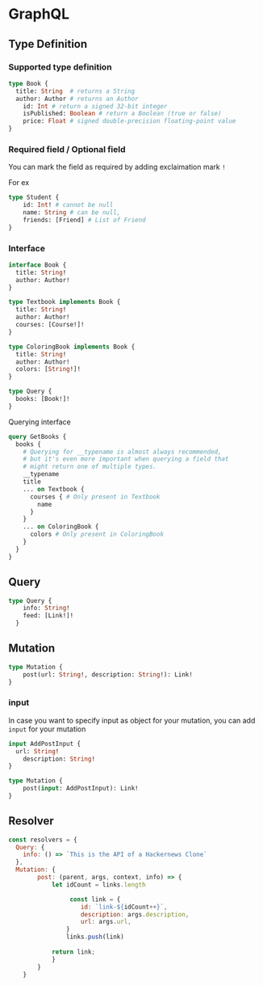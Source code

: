 # GraphQL

## Type Definition

### Supported type definition

```graphql
type Book {
  title: String  # returns a String
  author: Author # returns an Author
	id: Int # return a signed 32‐bit integer
	isPublished: Boolean # return a Boolean (true or false)
	price: Float # signed double-precision floating-point value
}
```

### Required field / Optional field

You can mark the field as required by adding exclaimation mark `!`

For ex
```graphql
type Student {
	id: Int! # cannot be null
	name: String # can be null,
	friends: [Friend] # List of Friend
}
```

### Interface

```graphql
interface Book {
  title: String!
  author: Author!
}

type Textbook implements Book {
  title: String!
  author: Author!
  courses: [Course!]!
}

type ColoringBook implements Book {
  title: String!
  author: Author!
  colors: [String!]!
}

type Query {
  books: [Book!]!
}
```

Querying interface

```graphql
query GetBooks {
  books {
    # Querying for __typename is almost always recommended,
    # but it's even more important when querying a field that
    # might return one of multiple types.
    __typename
    title
    ... on Textbook {
      courses { # Only present in Textbook
        name
      }
    }
    ... on ColoringBook {
      colors # Only present in ColoringBook
    }
  }
}
```

## Query
```graphql
type Query {
    info: String!
    feed: [Link!]!
  }

```

## Mutation

```graphql
type Mutation {
	post(url: String!, description: String!): Link!
}
```


### input

In case you want to specify input as object for your mutation, you can add `input` for  your mutation

```graphql
input AddPostInput {
  url: String!
	description: String!
}

type Mutation {
	post(input: AddPostInput): Link!
}
```

## Resolver

```js
const resolvers = {
  Query: {
    info: () => `This is the API of a Hackernews Clone`
  },
  Mutation: {
		post: (parent, args, context, info) => {
			let idCount = links.length

				 const link = {
					id: `link-${idCount++}`,
					description: args.description,
					url: args.url,
				}
				links.push(link)
				
			return link;
			}
		}
	}
```





